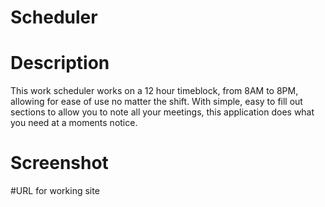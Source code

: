 # Scheduler

# Description

This work scheduler works on a 12 hour timeblock, from 8AM to 8PM, allowing for ease of use no matter the shift. With simple, easy to fill out sections to allow you to note all your meetings, this application does what you need at a moments notice.

# Screenshot

#URL for working site

